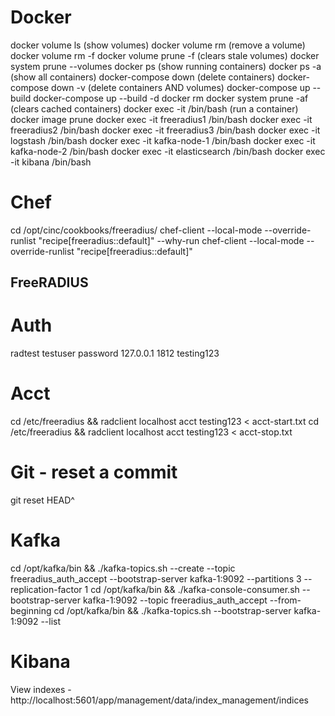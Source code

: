 # Docker

docker volume ls (show volumes)
docker volume rm <volume> (remove a volume)
docker volume rm -f <volume>
docker volume prune -f (clears stale volumes)
docker system prune --volumes
docker ps (show running containers)
docker ps -a (show all containers)
docker-compose down (delete containers)
docker-compose down -v (delete containers AND volumes)
docker-compose up --build 
docker-compose up --build -d
docker rm <container>
docker system prune -af (clears cached containers)
docker exec -it <container> /bin/bash (run a container)
docker image prune
docker exec -it freeradius1 /bin/bash
docker exec -it freeradius2 /bin/bash
docker exec -it freeradius3 /bin/bash
docker exec -it logstash /bin/bash
docker exec -it kafka-node-1 /bin/bash
docker exec -it kafka-node-2 /bin/bash
docker exec -it elasticsearch /bin/bash
docker exec -it kibana /bin/bash

# Chef 
cd /opt/cinc/cookbooks/freeradius/
chef-client --local-mode --override-runlist "recipe[freeradius::default]" --why-run
chef-client --local-mode --override-runlist "recipe[freeradius::default]"

## FreeRADIUS
# Auth
radtest testuser password 127.0.0.1 1812 testing123

# Acct
cd /etc/freeradius && radclient localhost acct testing123 < acct-start.txt
cd /etc/freeradius && radclient localhost acct testing123 < acct-stop.txt

# Git - reset a commit
git reset HEAD^

# Kafka
cd /opt/kafka/bin && ./kafka-topics.sh --create --topic freeradius_auth_accept --bootstrap-server kafka-1:9092 --partitions 3 --replication-factor 1
cd /opt/kafka/bin && ./kafka-console-consumer.sh --bootstrap-server kafka-1:9092 --topic freeradius_auth_accept --from-beginning
cd /opt/kafka/bin && ./kafka-topics.sh --bootstrap-server kafka-1:9092 --list

# Kibana
View indexes - http://localhost:5601/app/management/data/index_management/indices
